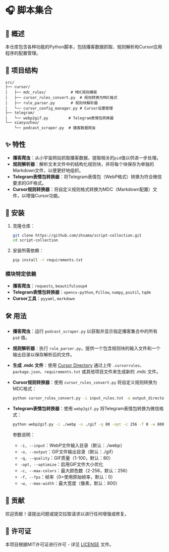 # 🎧 脚本集合

## 📜 概述

本仓库包含各种功能的Python脚本，包括播客数据抓取、规则解析和Cursor应用程序的配置管理。

## 📂 项目结构

```
src/
├── cursor/
│   ├── mdc_rules/           # MDC规则模板
│   ├── cursor_rules_convert.py  # 规则转换为MDC格式
│   ├── rule_parser.py       # 规则块解析器
│   └── cursor_config_manager.py # Cursor设置管理
├── telegram/
│   └── webp2gif.py         # Telegram表情包转换器
└── xiaoyuzhou/
    └── podcast_scraper.py  # 播客数据爬虫
```

## ✨ 特性

- **播客爬虫**：从小宇宙网站抓取播客数据，提取相关的`pid`值以供进一步处理。
- **规则解析器**：解析文本文件中的结构化规则块，并将每个块保存为单独的Markdown文件，以便更好地组织。
- **Telegram表情包转换器**：将Telegram表情包（WebP格式）转换为符合微信要求的GIF格式。
- **Cursor规则转换器**：将自定义规则格式转换为MDC（Markdown配置）文件，以增强Cursor功能。

## 🚀 安装

1. 克隆仓库：

   ```bash
   git clone https://github.com/zhsama/script-collection.git
   cd script-collection
   ```

2. 安装所需依赖：

   ```bash
   pip install -r requirements.txt
   ```

### 模块特定依赖

- **播客爬虫**：`requests`, `beautifulsoup4`
- **Telegram表情包转换器**：`opencv-python`, `Pillow`, `numpy`, `psutil`, `tqdm`
- **Cursor工具**：`pyyaml`, `markdown`

## 🛠️ 用法

- **播客爬虫**：运行 `podcast_scraper.py` 以获取并显示指定播客集合中的所有 `pid` 值。
- **规则解析器**：执行 `rule_parser.py`，提供一个包含规则块的输入文件和一个输出目录以保存解析后的文件。
- **生成 .mdc 文件**：使用 [Cursor Directory](https://cursor.directory/generate) 通过上传 `.cursorrules`、`package.json`、`requirements.txt` 或其他项目文件来生成新的 .mdc 文件。
- **Cursor规则转换器**：使用 `cursor_rules_convert.py` 将自定义规则转换为MDC格式：

  ```bash
  python cursor_rules_convert.py -i input_rules.txt -o output_directory
  ```

- **Telegram表情包转换器**：使用 `webp2gif.py` 将Telegram表情包转换为微信格式：

  ```bash
  python webp2gif.py -i ./webp -o ./gif -q 80 -opt -c 256 -f 0 -w 800
  ```

  参数说明：
  - `-i, --input`：WebP文件输入目录（默认：./webp）
  - `-o, --output`：GIF文件输出目录（默认：./gif）
  - `-q, --quality`：GIF质量（1-100，默认：80）
  - `-opt, --optimize`：启用GIF文件大小优化
  - `-c, --max-colors`：最大颜色数（2-256，默认：256）
  - `-f, --fps`：帧率（0=使用原始帧率，默认：0）
  - `-w, --max-width`：最大宽度（像素，默认：800）

## 🤝 贡献

欢迎贡献！请提出问题或提交拉取请求以进行任何增强或修复。

## 📄 许可证

本项目根据MIT许可证进行许可 - 详见 [LICENSE](LICENSE) 文件。

